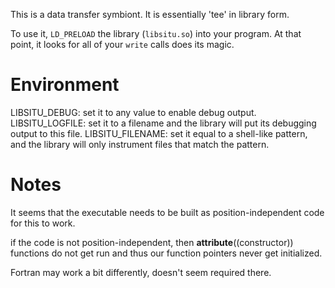 This is a data transfer symbiont.  It is essentially 'tee' in library form.

To use it, `LD_PRELOAD` the library (`libsitu.so`) into your program.  At that
point, it looks for all of your `write` calls does its magic.

Environment
===========

  LIBSITU_DEBUG: set it to any value to enable debug output.
  LIBSITU_LOGFILE: set it to a filename and the library will put its
  debugging output to this file.
  LIBSITU_FILENAME: set it equal to a shell-like pattern, and the
  library will only instrument files that match the pattern.

Notes
=====

It seems that the executable needs to be built as position-independent
code for this to work.

if the code is not position-independent, then
__attribute__((constructor)) functions do not get run and thus our
function pointers never get initialized.

Fortran may work a bit differently, doesn't seem required there.
